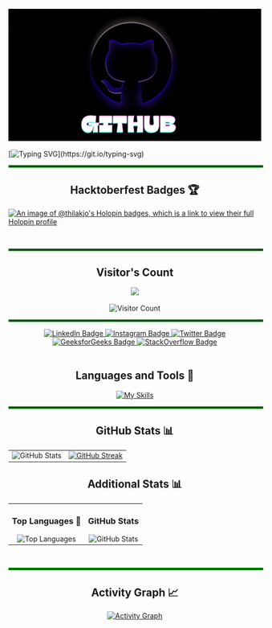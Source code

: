 ![GIF Description](https://raw.githubusercontent.com/thilakjo/thilakjo/refs/heads/main/Github.gif)

[![Typing SVG](https://readme-typing-svg.demolab.com?font=Fira+Code&size=30&pause=1000&color=00FF00&center=true&vCenter=true&width=900&lines=Hey+there!+I'm+Thilak,+I+am+ok!)](https://git.io/typing-svg)

<hr style="border: 2px solid green; width: 100%;">

<h2 align="center"> Hacktoberfest Badges 🏆</h2>

[![An image of @thilakjo's Holopin badges, which is a link to view their full Holopin profile](https://holopin.me/thilakjo)](https://holopin.io/@thilakjo)
  
<br>

<hr style="border: 2px solid green; width: 100%;">


<div align="center">
  
<h2>Visitor's Count</h2>

![](https://komarev.com/ghpvc/?username=thilakjo&color=ff69b4)

![Visitor Count](https://profile-counter.glitch.me/{thilakjo}/count.svg) 

</div>

<hr style="border: 2px solid green; width: 100%;">


<div id="header" align="center">
<div id="badges">
  <a href="https://www.linkedin.com/in/thilakjo/">
    <img src="https://img.shields.io/badge/-LinkedIn-0077B5?style=for-the-badge&logo=linkedin&logoColor=white" alt="LinkedIn Badge"/>
  </a>
  <a href="https://www.instagram.com/thilakjo">
    <img src="https://img.shields.io/badge/-Instagram-E1306C?style=for-the-badge&logo=instagram&logoColor=white" alt="Instagram Badge"/>
  </a>
  <a href="https://twitter.com/thilakjo">
    <img src="https://img.shields.io/badge/-Twitter-1DA1F2?style=for-the-badge&logo=twitter&logoColor=white&bg=000000" alt="Twitter Badge"/>
  </a>
  <a href="https://www.geeksforgeeks.org/user/thilakjo/">
    <img src="https://img.shields.io/badge/-GeeksforGeeks-5A30C1?style=for-the-badge&logo=geeksforgeeks&logoColor=white&bg=00FF00" alt="GeeksforGeeks Badge"/>
  </a>
  <a href="https://stackoverflow.com/users/20220388/thilak">
    <img src="https://img.shields.io/badge/-StackOverflow-FE7A16?style=for-the-badge&logo=stackoverflow&logoColor=white" alt="StackOverflow Badge"/>
  </a>
</div>
</div>
<br>

 <div align="center"> 
  <h2>Languages and Tools 🧰</h2>
   
 [![My Skills](https://skillicons.dev/icons?i=py,java,js,html,css,react,bootstrap,figma,vscode,github,&theme=dark&perline=10)](https://skillicons.dev)

</div>

<hr style="border: 2px solid green; width: 100%;">


<div align="center">

<h2 align="center">GitHub Stats 📊</h2>

<table>
  <tr>
    <td align="center">
      <img src="https://github-readme-stats.vercel.app/api?username=thilakjo&show_icons=true&theme=chartreuse-dark" alt="GitHub Stats" />
    </td>
    <td align="center">
      <a href="https://git.io/streak-stats">
        <img src="https://streak-stats.demolab.com/?user=thilakjo&theme=chartreuse-dark" alt="GitHub Streak" />
      </a>
    </td>
  </tr>
</table>

<h2 align="center">Additional Stats 📊</h2>

<table>
  <tr>
    <td align="center">
      <h3>Top Languages 🍩</h3>
      <img src="https://github-readme-stats.vercel.app/api/top-langs/?username=thilakjo&layout=compact&theme=chartreuse-dark" alt="Top Languages" />
    </td>
    <td align="center">
      <h3>GitHub Stats</h3>
      <img src="https://github-readme-stats.vercel.app/api?username=thilakjo&show=reviews,discussions_started,discussions_answered,prs_merged,prs_merged_percentage&show_icons=true&theme=chartreuse-dark" alt="GitHub Stats" />
    </td>
  </tr>
</table>

<br>
<hr style="border: 2px solid green; width: 100%;">

<div align="center">
  <h2>Activity Graph 📈</h2>
  <a href="https://github.com/thilakjo/github-readme-activity-graph">
    <img src="https://github-readme-activity-graph.vercel.app/graph?username=thilakjo&theme=chartreuse-dark" alt="Activity Graph" />
  </a>
</div>

